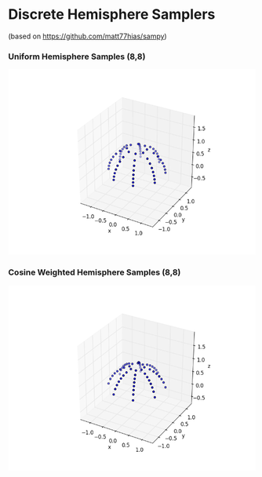 # Discrete Hemisphere Samplers
(based on https://github.com/matt77hias/sampy)

### Uniform Hemisphere Samples (8,8)
<p align="center"><img src="https://github.com/MennoK/DiscreteSamplers/blob/master/res/uniform.png">

### Cosine Weighted Hemisphere Samples (8,8)
<p align="center"><img src="https://github.com/MennoK/DiscreteSamplers/blob/master/res/cos.png">

